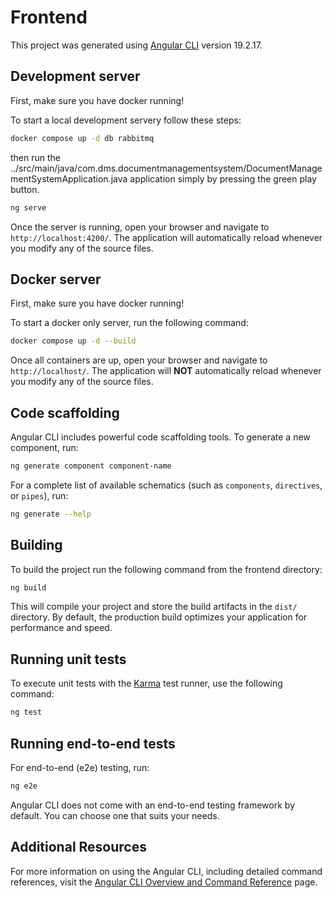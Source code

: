 # Frontend
This project was generated using [Angular CLI](https://github.com/angular/angular-cli) version 19.2.17.

## Development server
First, make sure you have docker running!

To start a local development servery follow these steps:
```bash
docker compose up -d db rabbitmq
```
then run the ../src/main/java/com.dms.documentmanagementsystem/DocumentManagementSystemApplication.java application simply by pressing the green play button.
```bash
ng serve
```
Once the server is running, open your browser and navigate to `http://localhost:4200/`. The application will automatically reload whenever you modify any of the source files.

## Docker server
First, make sure you have docker running!

To start a docker only server, run the following command:
```bash
docker compose up -d --build
```
Once all containers are up, open your browser and navigate to `http://localhost/`. The application will **NOT** automatically reload whenever you modify any of the source files.

## Code scaffolding
Angular CLI includes powerful code scaffolding tools. To generate a new component, run:
```bash
ng generate component component-name
```
For a complete list of available schematics (such as `components`, `directives`, or `pipes`), run:
```bash
ng generate --help
```

## Building
To build the project run the following command from the frontend directory:
```bash
ng build
```
This will compile your project and store the build artifacts in the `dist/` directory. By default, the production build optimizes your application for performance and speed.

## Running unit tests
To execute unit tests with the [Karma](https://karma-runner.github.io) test runner, use the following command:
```bash
ng test
```

## Running end-to-end tests
For end-to-end (e2e) testing, run:
```bash
ng e2e
```
Angular CLI does not come with an end-to-end testing framework by default. You can choose one that suits your needs.

## Additional Resources
For more information on using the Angular CLI, including detailed command references, visit the [Angular CLI Overview and Command Reference](https://angular.dev/tools/cli) page.
